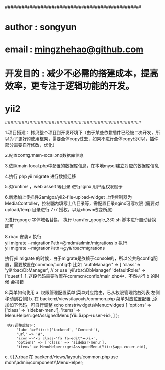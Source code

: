 ##################################################
# author    : songyun
# email     : mingzhehao@github.com
# 开发目的  : 减少不必需的搭建成本，提高效率，更专注于逻辑功能的开发。
# yii2
##################################################

1.项目搭建：
    拷贝整个项目到开发环境下（由于某些依赖插件已经被二次开发，所以为了更好的使用框架，需要全体copy过去，如果不进行全体copy也可以，插件部分需要自行修改，优化）

2.配置config/main-local.php数据库信息

3.依照main-local.php中配置的数据库信息，在本地mysql建立对应的数据库信息

4.执行 php yii migrate 进行数据迁移 

5.对runtime ，web assert 等目录 进行nginx 用户组权限赋予

6.新添加上传插件2amigos/yii2-file-upload-widget 上传控制器为MediaController，控制器内填写上传目录等，需配置目录nginx可写权限 (需要对upload/temp 目录进行 777 授权，以及chown改变所属)

7.进行google 字体域名替换， 执行 transfer_google_360.sh 脚本进行自动替换即可

8.rbac 安装 
  a 执行  
    yii migrate --migrationPath=@mdm/admin/migrations
  b 执行  
    yii migrate --migrationPath=@yii/rbac/migrations
  
  执行yii migrate 的时候，由于migrate是依赖于console的，所以公共的config配置，需要放置在common/config中
  比如:
        'authManager' => [
            'class' => 'yii\rbac\DbManager', // or use 'yii\rbac\DbManager'
            'defaultRoles' => ['guest'],
        ],
   这段代码需要放置在common/config/main.php中，不然执行 b 的时候 会报错
 
8.菜单如何使用
  a. 权限管理配置菜单(菜单对应路由，已从权限管理路由列表 左侧移动到右侧)
  b. 在 backend/views/layouts/common.php 菜单对应位置配置 ,添加如下代码，可自行调整
     echo dmstr\widgets\Menu::widget( [
         'options' => ['class' => 'sidebar-menu'], 
         'items' => MenuHelper::getAssignedMenu(Yii::$app->user->id), 
     ] );

     执行调整后如下：
         'label'=>Yii::t('backend', 'Content'),
         'url' => '#',
         'icon'=>'<i class="fa fa-edit"></i>',
         'options' => ['class' => 'sidebar-menu'], 
         'items' => MenuHelper::getAssignedMenu(Yii::$app->user->id), 

   c. 引入rbac 在 backend/views/layouts/common.php
      use mdm\admin\components\MenuHelper; 


